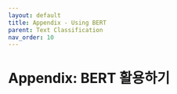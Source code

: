 ```yaml
---
layout: default
title: Appendix - Using BERT
parent: Text Classification
nav_order: 10
---
```


# Appendix: BERT 활용하기

